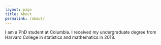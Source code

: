 ```yaml
---
layout: page
title: About
permalink: /about/
---
```


I am a PhD student at Columbia. I received my undergraduate degree from Harvard College in statistics and mathematics in 2018. 

 

 
